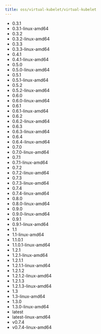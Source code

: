 ```yaml
---
title: oss/virtual-kubelet/virtual-kubelet
---
```

- 0.3.1
- 0.3.1-linux-amd64
- 0.3.2
- 0.3.2-linux-amd64
- 0.3.3
- 0.3.3-linux-amd64
- 0.4.1
- 0.4.1-linux-amd64
- 0.5.0
- 0.5.0-linux-amd64
- 0.5.1
- 0.5.1-linux-amd64
- 0.5.2
- 0.5.2-linux-amd64
- 0.6.0
- 0.6.0-linux-amd64
- 0.6.1
- 0.6.1-linux-amd64
- 0.6.2
- 0.6.2-linux-amd64
- 0.6.3
- 0.6.3-linux-amd64
- 0.6.4
- 0.6.4-linux-amd64
- 0.7.0
- 0.7.0-linux-amd64
- 0.7.1
- 0.7.1-linux-amd64
- 0.7.2
- 0.7.2-linux-amd64
- 0.7.3
- 0.7.3-linux-amd64
- 0.7.4
- 0.7.4-linux-amd64
- 0.8.0
- 0.8.0-linux-amd64
- 0.9.0
- 0.9.0-linux-amd64
- 0.9.1
- 0.9.1-linux-amd64
- 1.1
- 1.1-linux-amd64
- 1.1.0.1
- 1.1.0.1-linux-amd64
- 1.2.1
- 1.2.1-linux-amd64
- 1.2.1.1
- 1.2.1.1-linux-amd64
- 1.2.1.2
- 1.2.1.2-linux-amd64
- 1.2.1.3
- 1.2.1.3-linux-amd64
- 1.3
- 1.3-linux-amd64
- 1.3.0
- 1.3.0-linux-amd64
- latest
- latest-linux-amd64
- v0.7.4
- v0.7.4-linux-amd64
